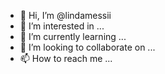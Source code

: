 - 👋 Hi, I’m @lindamessii
- 👀 I’m interested in ...
- 🌱 I’m currently learning ...
- 💞️ I’m looking to collaborate on ...
- 📫 How to reach me ...

<!---
lindamessii/lindamessii is a ✨ special ✨ repository because its `README.md` (this file) appears on your GitHub profile.
You can click the Preview link to take a look at your changes.
--->
